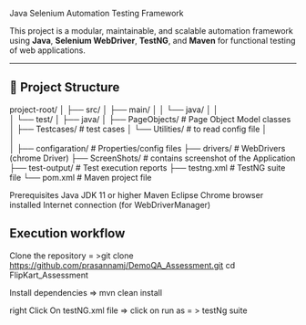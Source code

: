 Java Selenium Automation Testing Framework

This project is a modular, maintainable, and scalable automation framework using **Java**, **Selenium WebDriver**, **TestNG**, and **Maven** for functional testing of web applications.

---

## 📁 Project Structure


project-root/
│
├── src/
│   ├── main/
│   │   └── java/
│   │       
│   └── test/
│       ├── java/
│          ├── PageObjects/             # Page Object Model classes
│          ├── Testcases/               # test cases
│          └── Utilities/               # to read config file
│       
│           
│
├── configaration/                 # Properties/config files
├── drivers/                       # WebDrivers (chrome Driver)
├── ScreenShots/                   # contains screenshot of the Application
├── test-output/                   # Test execution reports
├── testng.xml                     # TestNG suite file
└──  pom.xml                       # Maven project file



Prerequisites
Java JDK 11 or higher
Maven 
Eclipse
Chrome browser installed
Internet connection (for WebDriverManager)

Execution workflow
------------------
Clone the repository = >git clone https://github.com/prasannamj/DemoQA_Assessment.git
cd FlipKart_Assessment

Install dependencies => mvn clean install

right Click On testNG.xml file => click on run as = > testNg suite


